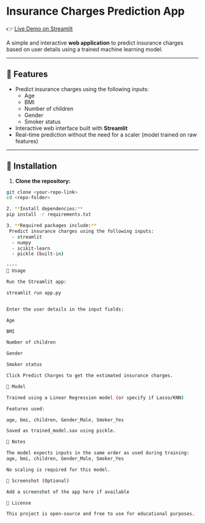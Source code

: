 # Insurance Charges Prediction App

👉 [Live Demo on Streamlit](https://insurance-prediction-app--b5.streamlit.app/)

A simple and interactive **web application** to predict insurance charges based on user details using a trained machine learning model.

---

## 🔹 Features

- Predict insurance charges using the following inputs:
  - Age
  - BMI
  - Number of children
  - Gender
  - Smoker status
- Interactive web interface built with **Streamlit**
- Real-time prediction without the need for a scaler (model trained on raw features)

---

## 🔹 Installation

1. **Clone the repository:**
```bash
git clone <your-repo-link>
cd <repo-folder>

2. **Install dependencies:**
pip install -r requirements.txt

3. **Required packages include:**
 Predict insurance charges using the following inputs:
  - streamlit
  - numpy
  - scikit-learn
  - pickle (built-in)

----
🔹 Usage

Run the Streamlit app:

streamlit run app.py


Enter the user details in the input fields:

Age

BMI

Number of children

Gender

Smoker status

Click Predict Charges to get the estimated insurance charges.

🔹 Model

Trained using a Linear Regression model (or specify if Lasso/KNN)

Features used:

age, bmi, children, Gender_Male, Smoker_Yes

Saved as trained_model.sav using pickle.

🔹 Notes

The model expects inputs in the same order as used during training:
age, bmi, children, Gender_Male, Smoker_Yes

No scaling is required for this model.

🔹 Screenshot (Optional)

Add a screenshot of the app here if available

🔹 License

This project is open-source and free to use for educational purposes.



